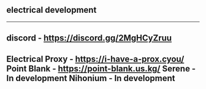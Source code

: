 ## electrical development
-------------------------------------------------------------
**discord - https://discord.gg/2MgHCyZruu**
-------------------------------------------------------------
**Electrical Proxy - https://i-have-a-prox.cyou/**
**Point Blank - https://point-blank.us.kg/**
**Serene - In development**
**Nihonium - In development**
------------------------------------------------------------
